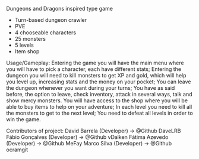 Dungeons and Dragons inspired type game

- Turn-based dungeon crawler
- PVE
- 4 chooseable characters
- 25 monsters
- 5 levels
- Item shop

Usage/Gameplay:
Entering the game you will have the main menu where you will have to pick a character, each have different stats;
Entering the dungeon you will need to kill monsters to get XP and gold, which will help you level up, increasing stats and the money on your pocket;
You can leave the dungeon whenever you want during your turns;
You have as said before, the option to leave, check inventory, attack in several ways, talk and show mercy monsters.
You will have access to the shop where you will be able to buy items to help on your adventure;
In each level you need to kill all the monsters to get to the next level;
You need to defeat all levels in order to win the game.


Contributors of project:
David Barrela (Developer) -> @Github DaveLRB
Fábio Gonçalves (Developer) -> @Github vDalken
Fátima Azevedo (Developer) -> @Github MeFay
Marco Silva (Developer) -> @Github ocramgit
